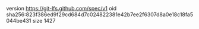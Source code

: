 version https://git-lfs.github.com/spec/v1
oid sha256:823f386ed9f29cd684d7c024822381e42b7ee2f6307d8a0e18c18fa5044be431
size 1427
